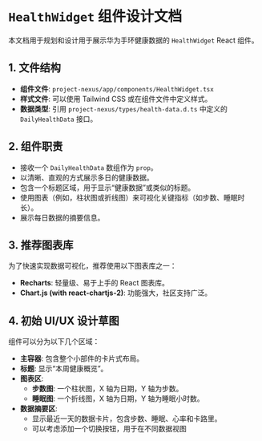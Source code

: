 # `HealthWidget` 组件设计文档

本文档用于规划和设计用于展示华为手环健康数据的 `HealthWidget` React 组件。

## 1. 文件结构

- **组件文件**: `project-nexus/app/components/HealthWidget.tsx`
- **样式文件**: 可以使用 Tailwind CSS 或在组件文件中定义样式。
- **数据类型**: 引用 `project-nexus/types/health-data.d.ts` 中定义的 `DailyHealthData` 接口。

## 2. 组件职责

- 接收一个 `DailyHealthData` 数组作为 `prop`。
- 以清晰、直观的方式展示多日的健康数据。
- 包含一个标题区域，用于显示“健康数据”或类似的标题。
- 使用图表（例如，柱状图或折线图）来可视化关键指标（如步数、睡眠时长）。
- 展示每日数据的摘要信息。

## 3. 推荐图表库

为了快速实现数据可视化，推荐使用以下图表库之一：

- **Recharts**: 轻量级、易于上手的 React 图表库。
- **Chart.js (with react-chartjs-2)**: 功能强大，社区支持广泛。

## 4. 初始 UI/UX 设计草图

组件可以分为以下几个区域：

- **主容器**: 包含整个小部件的卡片式布局。
- **标题**: 显示“本周健康概览”。
- **图表区**:
    - **步数图**: 一个柱状图，X 轴为日期，Y 轴为步数。
    - **睡眠图**: 一个折线图，X 轴为日期，Y 轴为睡眠小时数。
- **数据摘要区**:
    - 显示最近一天的数据卡片，包含步数、睡眠、心率和卡路里。
    - 可以考虑添加一个切换按钮，用于在不同数据视图